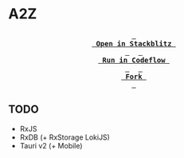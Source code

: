 # A2Z

<div align="center">

**[<kbd> <br> Open in Stackblitz <br> </kbd>](https://stackblitz.com/github/importantimport/a2z)** 
**[<kbd> <br> Run in Codeflow <br> </kbd>](https://pr.new/github.com/importantimport/a2z)** 
**[<kbd> <br> Fork <br> </kbd>](https://github.com/importantimport/a2z/fork)**

</div>

## TODO

- RxJS
- RxDB (+ RxStorage LokiJS)
- Tauri v2 (+ Mobile)
